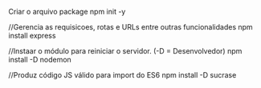Criar o arquivo package
npm init -y 

//Gerencia as requisicoes, rotas e URLs entre outras funcionalidades
npm install express

//Instaar o módulo para reiniciar o servidor. (-D = Desenvolvedor)
npm install -D nodemon

//Produz código JS válido para import do ES6
npm install -D sucrase